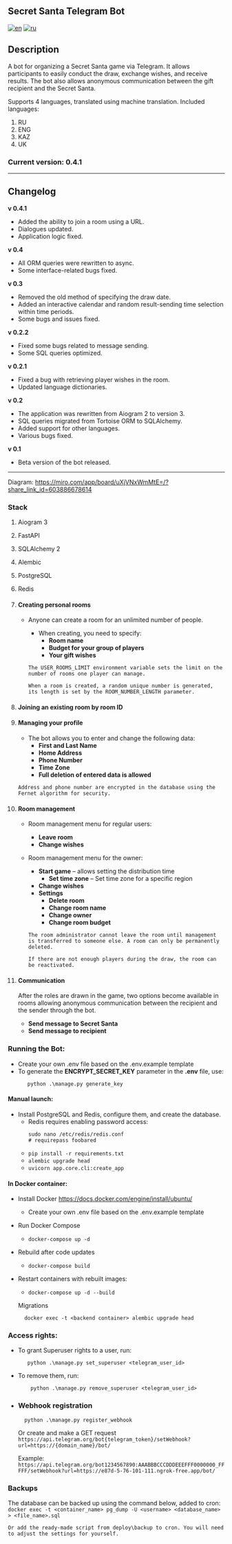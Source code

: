 ## Secret Santa Telegram Bot 
[![en](https://img.shields.io/badge/lang-en-green.svg)](https://github.com/pavel-glukhov/Secret-Santa-Telegram-Bot/tree/main/blob/master/README.md)
[![ru](https://img.shields.io/badge/lang-ru-yelow.svg)](https://github.com/pavel-glukhov/Secret-Santa-Telegram-Bot/tree/main/blob/master/README.ru.md)

## Description
A bot for organizing a Secret Santa game via Telegram. It allows participants to easily conduct the draw,
exchange wishes, and receive results. The bot also allows anonymous communication between the gift recipient and the Secret Santa.

Supports 4 languages, translated using machine translation.
Included languages:

1. RU
2. ENG
3. KAZ
4. UK

### Current version: 0.4.1

---
## Changelog

**v 0.4.1**
* Added the ability to join a room using a URL.
* Dialogues updated.
* Application logic fixed.

**v 0.4**
* All ORM queries were rewritten to async.
* Some interface-related bugs fixed.

**v 0.3**
* Removed the old method of specifying the draw date.
* Added an interactive calendar and random result-sending time selection within time periods.
* Some bugs and issues fixed.

**v 0.2.2**
* Fixed some bugs related to message sending.
* Some SQL queries optimized.

**v 0.2.1**
* Fixed a bug with retrieving player wishes in the room.
* Updated language dictionaries.

**v 0.2**
* The application was rewritten from Aiogram 2 to version 3.
* SQL queries migrated from Tortoise ORM to SQLAlchemy.
* Added support for other languages.
* Various bugs fixed.

**v 0.1**
* Beta version of the bot released.

---

Diagram: https://miro.com/app/board/uXjVNxWmMtE=/?share_link_id=603886678614

### Stack

1. Aiogram 3
2. FastAPI
3. SQLAlchemy 2
4. Alembic
5. PostgreSQL
6. Redis

1. #### Creating personal rooms

    - Anyone can create a room for an unlimited number of people.
        - When creating, you need to specify:
            - **Room name**
            - **Budget for your group of players**
            - **Your gift wishes**

      ```The USER_ROOMS_LIMIT environment variable sets the limit on the number of rooms one player can manage.```

      ```When a room is created, a random unique number is generated, its length is set by the ROOM_NUMBER_LENGTH parameter. ```
2. #### Joining an existing room by room ID
3. #### Managing your profile
    - The bot allows you to enter and change the following data:
        - **First and Last Name**
        - **Home Address**
        - **Phone Number**
        - **Time Zone**
        - **Full deletion of entered data is allowed**

   ```Address and phone number are encrypted in the database using the Fernet algorithm for security.```

4. #### Room management
    - Room management menu for regular users:
        - **Leave room**
        - **Change wishes**
    - Room management menu for the owner:
        - **Start game** – allows setting the distribution time
            - **Set time zone** – Set time zone for a specific region
        - **Change wishes**
        - **Settings**
            - **Delete room**
            - **Change room name**
            - **Change owner**
            - **Change room budget**

      ```The room administrator cannot leave the room until management is transferred to someone else. A room can only be permanently deleted.```

      ```If there are not enough players during the draw, the room can be reactivated.```
5. #### Communication
   After the roles are drawn in the game, two options become available in rooms allowing anonymous communication between
   the recipient and the sender through the bot.
    - **Send message to Secret Santa**
    - **Send message to recipient**

### Running the Bot:
- Create your own .env file based on the .env.example template
- To generate the **ENCRYPT_SECRET_KEY** parameter in the **.env** file, use:
     ```
        python .\manage.py generate_key
    ```

#### Manual launch:

- Install PostgreSQL and Redis, configure them, and create the database.
    - Redis requires enabling password access:
       ```
      sudo nano /etc/redis/redis.conf
      # requirepass foobared

    -  ```pip install -r requirements.txt ```
    -  ```alembic upgrade head ```
    -  ```uvicorn app.core.cli:create_app ```
    

#### In Docker container:

- Install Docker https://docs.docker.com/engine/install/ubuntu/
    - Create your own .env file based on the .env.example template
  
- Run Docker Compose
    -  ```docker-compose up -d ```
- Rebuild after code updates
    -  ```docker-compose build ```
- Restart containers with rebuilt images:
    -  ```docker-compose up -d --build ```


  Migrations
     ```console
       docker exec -t <backend container> alembic upgrade head
     ```

### Access rights:

- To grant Superuser rights to a user, run:
     ```console
        python .\manage.py set_superuser <telegram_user_id>
     ```
- To remove them, run:
     ```console
         python .\manage.py remove_superuser <telegram_user_id>
     ```
- ### Webhook registration
    ```console
      python .\manage.py register_webhook
    ```

  Or create and make a GET request
   ```https://api.telegram.org/bot{telegram_token}/setWebhook?url=https://{domain_name}/bot/ ```

  Example:
   ```https://api.telegram.org/bot1234567890:AAABBBCCCDDDEEEFFF0000000_FFFFF/setWebhook?url=https://e87d-5-76-101-111.ngrok-free.app/bot/ ```

### Backups

The database can be backed up using the command below, added to cron:
``docker exec -t <container_name> pg_dump -U <username> <database_name> > <file_name>.sql
``

```Or add the ready-made script from deploy\backup to cron. You will need to adjust the settings for yourself. ```